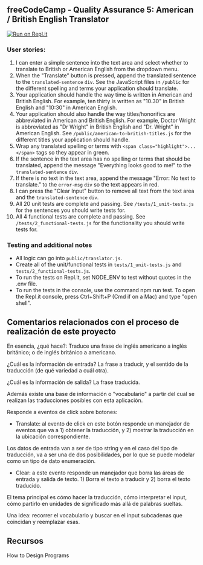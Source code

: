 **freeCodeCamp** - Quality Assurance 5: American / British English Translator
------

[![Run on Repl.it](https://repl.it/badge/github/freeCodeCamp/boilerplate-project-american-british-english-translator)](https://repl.it/github/freeCodeCamp/boilerplate-project-american-british-english-translator)

### User stories:

1. I can enter a simple sentence into the text area and select whether to translate to British or American English from the dropdown menu.
1. When the "Translate" button is pressed, append the translated sentence to the `translated-sentence` `div`. See the JavaScript files in `/public` for the different spelling and terms your application should translate.
1. Your application should handle the way time is written in American and British English. For example, ten thirty is written as "10.30" in British English and "10:30" in American English.
1. Your application should also handle the way titles/honorifics are abbreviated in American and British English. For example, Doctor Wright is abbreviated as "Dr Wright" in British English and "Dr. Wright" in American English. See `/public/american-to-british-titles.js` for the different titles your application should handle.
1. Wrap any translated spelling or terms with `<span class="highlight">...</span>` tags so they appear in green.
1. If the sentence in the text area has no spelling or terms that should be translated, append the message "Everything looks good to me!" to the `translated-sentence` `div`.
1. If there is no text in the text area, append the message "Error: No text to translate." to the `error-msg` `div` so the text appears in red.
1. I can press the "Clear Input" button to remove all text from the text area and the `translated-sentence` `div`.
1. All 20 unit tests are complete and passing. See `/tests/1_unit-tests.js` for the sentences you should write tests for.
1. All 4 functional tests are complete and passing. See `/tests/2_functional-tests.js` for the functionality you should write tests for.

### Testing and additional notes

* All logic can go into `public/translator.js`.
* Create all of the unit/functional tests in `tests/1_unit-tests.js` and `tests/2_functional-tests.js`.
* To run the tests on Repl.it, set NODE_ENV to test without quotes in the .env file.
* To run the tests in the console, use the command npm run test. To open the Repl.it console, press Ctrl+Shift+P (Cmd if on a Mac) and type "open shell".

## Comentarios relacionados con el proceso de realización de este proyecto

En esencia, ¿qué hace?: Traduce una frase de inglés americano a inglés británico; o de inglés británico a americano.

¿Cuál es la información de entrada? La frase a traducir, y el sentido de la traducción (de qué variedad a cuál otra).

¿Cuál es la información de salida? La frase traducida.

Además existe una base de información o "vocabulario" a partir del cual se realizan las traducciones posibles con esta aplicación.

Responde a eventos de click sobre botones:

- Translate: al evento de click en este botón responde un manejador de eventos que va a 1) obtener la traducción, y 2) mostrar la traducción en la ubicación correspondiente.

Los datos de entrada van a ser de tipo string y en el caso del tipo de traducción, va a ser una de dos posibilidades, por lo que se puede modelar como un tipo de dato enumeración.

- Clear: a este evento responde un manejador que borra las áreas de entrada y salida de texto. 1) Borra el texto a traducir y 2) borra el texto traducido.

El tema principal es cómo hacer la traducción, cómo interpretar el input, cómo partirlo en unidades de significado más allá de palabras sueltas.

Una idea: recorrer el vocabulario y buscar en el input subcadenas que coincidan y reemplazar esas.


## Recursos

How to Design Programs



